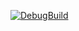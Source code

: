 [![DebugBuild](https://github.com/MaruyamaYuuki/CG2-DirectX/actions/workflows/DdebugBuild.yml/badge.svg)](https://github.com/MaruyamaYuuki/CG2-DirectX/actions/workflows/DdebugBuild.yml)
